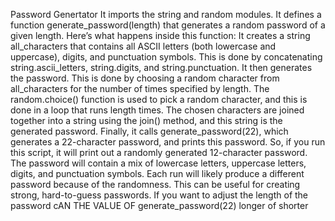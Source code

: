 Password Genertator
It imports the string and random modules.
It defines a function generate_password(length) that generates a random password of a given length. Here’s what happens inside this function:
It creates a string all_characters that contains all ASCII letters (both lowercase and uppercase), digits, and punctuation symbols. This is done by concatenating string.ascii_letters, string.digits, and string.punctuation.
It then generates the password. This is done by choosing a random character from all_characters for the number of times specified by length. The random.choice() function is used to pick a random character, and this is done in a loop that runs length times. The chosen characters are joined together into a string using the join() method, and this string is the generated password.
Finally, it calls generate_password(22), which generates a 22-character password, and prints this password.
So, if you run this script, it will print out a randomly generated 12-character password. The password will contain a mix of lowercase letters, uppercase letters, digits, and punctuation symbols. Each run will likely produce a different password because of the randomness. This can be useful for creating strong, hard-to-guess passwords.
If you want to adjust the length of the password cAN THE VALUE OF  generate_password(22) longer of shorter
